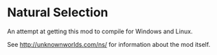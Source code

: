 Natural Selection
=================

An attempt at getting this mod to compile for Windows and Linux.

See http://unknownworlds.com/ns/ for information about the mod itself.